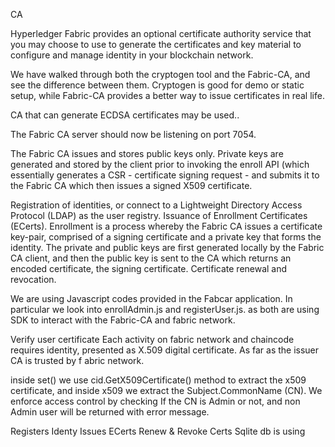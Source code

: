 CA

Hyperledger Fabric provides an optional certificate authority service that you may choose to use to generate the certificates and key material to configure 
and manage identity in your blockchain network. 

We have walked through both the cryptogen tool and the Fabric-CA, and see the difference between them. Cryptogen is good for demo or static setup, while 
Fabric-CA provides a better way to issue certificates in real life.

CA that can generate ECDSA certificates may be used..

The Fabric CA server should now be listening on port 7054.

The Fabric CA issues and stores public keys only. Private keys are generated and stored by the client prior to invoking the enroll API (which essentially 
generates a CSR - certificate signing request - and submits it to the Fabric CA which then issues a signed X509 certificate.

Registration of identities, or connect to a Lightweight Directory Access Protocol (LDAP) as the user registry.
Issuance of Enrollment Certificates (ECerts). Enrollment is a process whereby the Fabric CA issues a certificate key-pair, comprised of a signing 
certificate and a private key that forms the identity. The private and public keys are first generated locally by the Fabric CA client, and then the 
public key is sent to the CA which returns an encoded certificate, the signing certificate.
Certificate renewal and revocation.


We are using Javascript codes provided in the Fabcar application. In particular we look into enrollAdmin.js and registerUser.js. as both are using 
SDK to interact with the Fabric-CA and fabric network.

Verify user certificate
Each activity on fabric network and chaincode requires identity, presented as X.509 digital certificate. As far as the issuer CA is trusted by f
abric network.

inside set() we use cid.GetX509Certificate() method to extract the x509 certificate, and inside x509 we extract the Subject.CommonName (CN). 
We enforce access control by checking If the CN is Admin or not, and non Admin user will be returned with error message.

Registers Identy
Issues ECerts
Renew & Revoke Certs
Sqlite db is using
